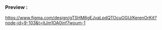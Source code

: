### Preview : 
https://www.figma.com/design/gTSHM6gEJvaLpdQTOcuOGU/KerenOrKit?node-id=9-103&t=itJm1OA0inf7woum-1